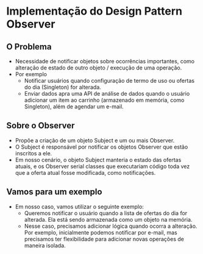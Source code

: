 # Implementação do Design Pattern Observer

## O Problema
  - Necessidade de notificar objetos sobre ocorrências importantes, como alteração de estado de outro objeto / execução de uma operação.
  - Por exemplo
    * Notificar usuários quando configuração de termo de uso ou ofertas do dia (Singleton) for alterada.
    * Enviar dados apra uma API de análise de dados quando o usuário adicionar um item ao carrinho (armazenado em memória, como Singleton), além de agendar um e-mail.

## Sobre o Observer
  - Propõe a criação de um objeto Subject e um ou mais Observer.
  - O Subject é responsável por notificar os objetos Observer que estão inscritos a ele.
  - Em nosso cenário, o objeto Subject manteria o estado das ofertas atuais, e os Observer serial classes que executariam código toda vez que a oferta atual fosse modificada, como notificações.

## Vamos para um exemplo 
  - Em nosso caso, vamos utilizar o seguinte exemplo:
    * Queremos notificar o usuário quando a lista de ofertas do dia for alterada. Ela está sendo armazenada como um objeto na memória.
    * Nesse caso, precisamos adicionar lógica quando ocorra a alteração. Por exemplo, inicialmente podemos notificar por e-mail, mas precisamos ter flexibilidade para adicionar novas operações de maneira isolada.
